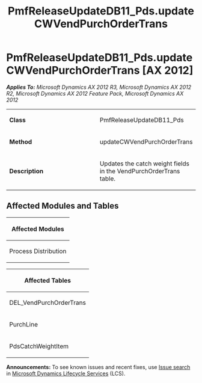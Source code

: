 ﻿---
title: PmfReleaseUpdateDB11_Pds.updateCWVendPurchOrderTrans
TOCTitle: PmfReleaseUpdateDB11_Pds.updateCWVendPurchOrderTrans
ms:assetid: 4d521dc2-dc45-96ca-e4b2-4164f0e6be98
ms:mtpsurl: https://msdn.microsoft.com/en-us/library/JJ685430(v=AX.60)
ms:contentKeyID: 49708135
ms.date: 05/18/2015
mtps_version: v=AX.60
---

# PmfReleaseUpdateDB11\_Pds.updateCWVendPurchOrderTrans [AX 2012]


_**Applies To:** Microsoft Dynamics AX 2012 R3, Microsoft Dynamics AX 2012 R2, Microsoft Dynamics AX 2012 Feature Pack, Microsoft Dynamics AX 2012_

<table>
<colgroup>
<col style="width: 50%" />
<col style="width: 50%" />
</colgroup>
<tbody>
<tr class="odd">
<td><p><strong>Class</strong></p></td>
<td><p>PmfReleaseUpdateDB11_Pds</p></td>
</tr>
<tr class="even">
<td><p><strong>Method</strong></p></td>
<td><p>updateCWVendPurchOrderTrans</p></td>
</tr>
<tr class="odd">
<td><p><strong>Description</strong></p></td>
<td><p>Updates the catch weight fields in the VendPurchOrderTrans table.</p></td>
</tr>
</tbody>
</table>


## Affected Modules and Tables

<table>
<colgroup>
<col style="width: 100%" />
</colgroup>
<thead>
<tr class="header">
<th><p>Affected Modules</p></th>
</tr>
</thead>
<tbody>
<tr class="odd">
<td><p>Process Distribution</p></td>
</tr>
</tbody>
</table>


<table>
<colgroup>
<col style="width: 100%" />
</colgroup>
<thead>
<tr class="header">
<th><p>Affected Tables</p></th>
</tr>
</thead>
<tbody>
<tr class="odd">
<td><p>DEL_VendPurchOrderTrans</p></td>
</tr>
<tr class="even">
<td><p>PurchLine</p></td>
</tr>
<tr class="odd">
<td><p>PdsCatchWeightItem</p></td>
</tr>
</tbody>
</table>

  
**Announcements:** To see known issues and recent fixes, use [Issue search](http://go.microsoft.com/fwlink/?linkid=389258) in [Microsoft Dynamics Lifecycle Services](http://go.microsoft.com/fwlink/?linkid=306505) (LCS).

